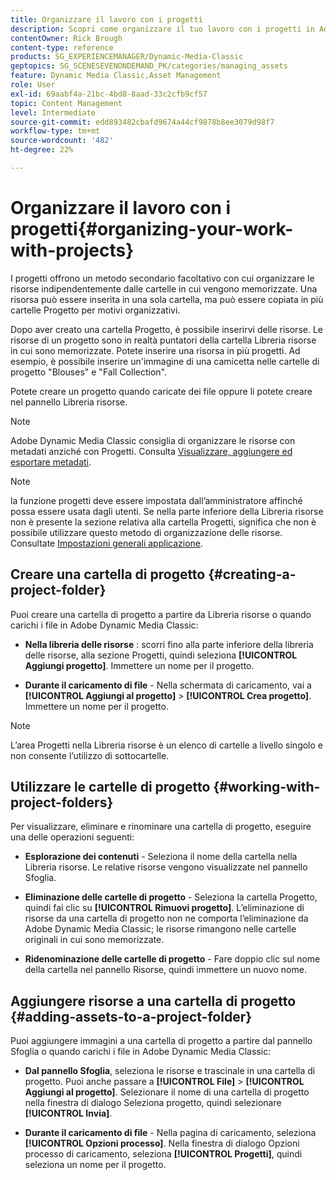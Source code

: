 ```yaml
---
title: Organizzare il lavoro con i progetti
description: Scopri come organizzare il tuo lavoro con i progetti in Adobe Dynamic Media Classic.
contentOwner: Rick Brough
content-type: reference
products: SG_EXPERIENCEMANAGER/Dynamic-Media-Classic
geptopics: SG_SCENESEVENONDEMAND_PK/categories/managing_assets
feature: Dynamic Media Classic,Asset Management
role: User
exl-id: 69aabf4a-21bc-4bd8-8aad-33c2cfb9cf57
topic: Content Management
level: Intermediate
source-git-commit: edd893482cbafd9674a44cf9878b8ee3079d98f7
workflow-type: tm+mt
source-wordcount: '482'
ht-degree: 22%

---
```


# Organizzare il lavoro con i progetti{#organizing-your-work-with-projects}

I progetti offrono un metodo secondario facoltativo con cui organizzare le risorse indipendentemente dalle cartelle in cui vengono memorizzate. Una risorsa può essere inserita in una sola cartella, ma può essere copiata in più cartelle Progetto per motivi organizzativi.

Dopo aver creato una cartella Progetto, è possibile inserirvi delle risorse. Le risorse di un progetto sono in realtà puntatori della cartella Libreria risorse in cui sono memorizzate. Potete inserire una risorsa in più progetti. Ad esempio, è possibile inserire un&#39;immagine di una camicetta nelle cartelle di progetto &quot;Blouses&quot; e &quot;Fall Collection&quot;.

Potete creare un progetto quando caricate dei file oppure li potete creare nel pannello Libreria risorse.

>[!NOTE]
>
>Adobe Dynamic Media Classic consiglia di organizzare le risorse con metadati anziché con Progetti. Consulta [Visualizzare, aggiungere ed esportare metadati](viewing-adding-exporting-metadata.md).

>[!NOTE]
>
>la funzione progetti deve essere impostata dall’amministratore affinché possa essere usata dagli utenti. Se nella parte inferiore della Libreria risorse non è presente la sezione relativa alla cartella Progetti, significa che non è possibile utilizzare questo metodo di organizzazione delle risorse. Consultate [Impostazioni generali applicazione](application-setup.md#general-settings).

## Creare una cartella di progetto {#creating-a-project-folder}

Puoi creare una cartella di progetto a partire da Libreria risorse o quando carichi i file in Adobe Dynamic Media Classic:

* **Nella libreria delle risorse** : scorri fino alla parte inferiore della libreria delle risorse, alla sezione Progetti, quindi seleziona **[!UICONTROL Aggiungi progetto]**. Immettere un nome per il progetto.

* **Durante il caricamento di file** - Nella schermata di caricamento, vai a **[!UICONTROL Aggiungi al progetto]** > **[!UICONTROL Crea progetto]**. Immettere un nome per il progetto.

>[!NOTE]
>
>L’area Progetti nella Libreria risorse è un elenco di cartelle a livello singolo e non consente l’utilizzo di sottocartelle.

## Utilizzare le cartelle di progetto {#working-with-project-folders}

Per visualizzare, eliminare e rinominare una cartella di progetto, eseguire una delle operazioni seguenti:

* **Esplorazione dei contenuti** - Seleziona il nome della cartella nella Libreria risorse. Le relative risorse vengono visualizzate nel pannello Sfoglia.

* **Eliminazione delle cartelle di progetto** - Seleziona la cartella Progetto, quindi fai clic su **[!UICONTROL Rimuovi progetto]**. L’eliminazione di risorse da una cartella di progetto non ne comporta l’eliminazione da Adobe Dynamic Media Classic; le risorse rimangono nelle cartelle originali in cui sono memorizzate.

* **Ridenominazione delle cartelle di progetto** - Fare doppio clic sul nome della cartella nel pannello Risorse, quindi immettere un nuovo nome.

## Aggiungere risorse a una cartella di progetto {#adding-assets-to-a-project-folder}

Puoi aggiungere immagini a una cartella di progetto a partire dal pannello Sfoglia o quando carichi i file in Adobe Dynamic Media Classic:

* **Dal pannello Sfoglia**, seleziona le risorse e trascinale in una cartella di progetto. Puoi anche passare a **[!UICONTROL File]** > **[!UICONTROL Aggiungi al progetto]**. Selezionare il nome di una cartella di progetto nella finestra di dialogo Seleziona progetto, quindi selezionare **[!UICONTROL Invia]**.

* **Durante il caricamento di file** - Nella pagina di caricamento, seleziona **[!UICONTROL Opzioni processo]**. Nella finestra di dialogo Opzioni processo di caricamento, seleziona **[!UICONTROL Progetti]**, quindi seleziona un nome per il progetto.
